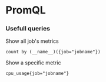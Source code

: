 # PromQL

### Usefull queries



Show all job's metrics

```promql
count by (__name__)({job="jobname"})
```

Show a specific metric

```promql
cpu_usage{job="jobname"}
```

